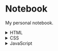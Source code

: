 # Notebook
My personal notebook.

<details><summary>HTML</summary>
  
  HTML is a markup language that uses a special syntax or notation to describe the structure of a webpage to the browser. HTML elements usually have opening and closing tags that surround and give meaning to content. For example, different elements can describe text as a heading, paragraph, or list item.
  
  <h1>Hello</h1> - HTML element (most of them have an opening tag and a closing tag)
  <h1> - opening tag
  </h1> - closing tag
  
  <h1></h1> - main heading
  <h2></h2> - subheading
  From <h3> to <h6> - different levels of subheadings
  
  <p>I'm a p tag!</p> - preferred element for paragraph
  
  As a convention, all HTML tags are written in lowercase, for example <p></p> and not <P></P>.
  
  lorem ipsum text - placeholder text
  
  <!-- --> - comments in HTML - you can leave comments for other developers within your code without affecting the resulting output that is displayed to the end user and also a convenient way to make code inactive without having to delete it entirely
  
  HTML5 introduces more descriptive HTML tags. These include main, header, footer, nav, video, article, section and others.
  These tags give a descriptive structure to your HTML, make your HTML easier to read, and help with Search Engine Optimization (SEO) and accessibility.
  
The main HTML5 tag helps search engines and other developers find the main content of your page.
  
  <main> 
  <h1>Hello World</h1>
  <p>Hello Paragraph</p>
</main>
  
  <img src="https://www.freecatphotoapp.com/your-image.jpg" alt="A business cat wearing a necktie."> - add image, specify source attribute
  
  img elements are self-closing. All img elements must have an alt attribute. an alt attribute is used for screen readers to improve accessibility and is displayed if the image fails to load. If the image is purely decorative, using an empty alt attribute is a best practice. Ideally the alt attribute should not contain special characters unless needed.
  
  <a href="https://www.freecodecamp.org">this links to freecodecamp.org</a> - a (anchor) elements to link to content outside of your web page. a elements need a destination web address called an href attribute. They also need anchor text. 
  
  a (anchor) elements can also be used to create internal links to jump to different sections within a webpage. To create an internal link, you assign a link's href attribute to a hash symbol # plus the value of the id attribute for the element that you want to internally link to, usually further down the page. You then need to add the same id attribute to the element you are linking to. An id is an attribute that uniquely describes an element.
  
  <a href="#contacts-header">Contacts</a>
...
<h2 id="contacts-header">Contacts</h2>
  
  the target="_blank" attribute from the anchor tag since this causes the linked document to open in a new window tab.
  
  You can nest links within other text elements.
  
  <p>
  Here's a <a target="_blank" href="https://www.freecodecamp.org"> link to www.freecodecamp.org</a> for you to follow.
</p>
  
  target is an anchor tag attribute that specifies where to open the link. The value _blank specifies to open the link in a new tab. The href is an anchor tag attribute that contains the URL address of the link:
  
  <a href=" ... " target="...">link to freecodecamp.org</a>
  
  Sometimes you want to add a elements to your website before you know where they will link.

This is also handy when you're changing the behavior of a link using JavaScript
  
  value with a #, also known as a hash symbol, to create a dead link.  href="#"
  
  You can make elements into links by nesting them within an a element.
  <a href="#"><img src="https://cdn.freecodecamp.org/curriculum/cat-photo-app/relaxing-cat.jpg" alt="Three kittens running towards the camera."></a>
  
  Unordered list (bullet point style list)
  
  <ul>
  <li>milk</li>
  <li>cheese</li>
</ul>
  
  Ordered lists (numbered lists)
  
  <ol>
  <li>Garfield</li>
  <li>Sylvester</li>
</ol>
  
  Text field - get input from your user, input elements are self-closing.
  
  <input type="text">
  
  Text field with placeholder - Placeholder text is displayed in your input element before your user has inputted anything.
  
  <input type="text" placeholder="this is placeholder text">
  
  Form element - web forms that actually submit data to a server. You can do this by specifying an action attribute on your form element.
  
  <form action="url-where-you-want-to-submit-form-data">
  <input>
</form>
  
  Submit button to a form -  Clicking this button will send the data from your form to the URL you specified with your form's action attribute.
  
  <button type="submit">this button submits the form</button>
  
  You can require specific form fields so that your user will not be able to submit your form until he or she has filled them out.

For example, if you wanted to make a text input field required, you can just add the attribute required within your input element, like this: <input type="text" required>
  
  You can use radio buttons for questions where you want the user to only give you one answer out of multiple options
  Radio buttons are a type of input. Each of your radio buttons can be nested within its own label element. By wrapping an input element inside of a label element it will automatically associate the radio button input with the label element surrounding it. All related radio buttons should have the same name attribute to create a radio button group. By creating a radio group, selecting any single radio button will automatically deselect the other buttons within the same group ensuring only one answer is provided by the user.
  
   <label> 
  <input type="radio" name="indoor-outdoor">Indoor 
</label>
  
  It is considered best practice to set a for attribute on the label element, with a value that matches the value of the id attribute of the input element. This allows assistive technologies to create a linked relationship between the label and the related input element.
  
  <input id="indoor" type="radio" name="indoor-outdoor">
<label for="indoor">Indoor</label>
  
  We can also nest the input element within the label tags:
  
  <label for="indoor"> 
  <input id="indoor" type="radio" name="indoor-outdoor">Indoor 
</label>
  
  Forms commonly use checkboxes for questions that may have more than one answer. Checkboxes are a type of input.
  
  Rules are the same as for radio buttons.
  
  <label for="loving"><input id="loving" type="checkbox" name="personality"> Loving</label>
  
  When a form gets submitted, the data is sent to the server and includes entries for the options selected. Inputs of type radio and checkbox report their values from the value attribute.
  
  <label for="indoor">
  <input id="indoor" value="indoor" type="radio" name="indoor-outdoor">Indoor
</label>
<label for="outdoor">
  <input id="outdoor" value="outdoor" type="radio" name="indoor-outdoor">Outdoor
</label>
  
  If you omit the value attribute, the submitted form data uses the default value, which is on. In this scenario, if the user clicked the "indoor" option and submitted the form, the resulting form data would be indoor-outdoor=on, which is not useful. So the value attribute needs to be set to something to identify the option.
  
  You can set a checkbox or radio button to be checked by default using the checked attribute.
  
  <input type="radio" name="test-name" checked>
  
  The div element, also known as a division element, is a general purpose container for other elements.

The div element is probably the most commonly used HTML element of all.
  
  At the top of your document, you need to tell the browser which version of HTML your page is using.  Most major browsers support the latest specification, which is HTML5. <!DOCTYPE html>.
  
  The ! and uppercase DOCTYPE is important, especially for older browsers. The html is not case sensitive.
  
  The rest of your HTML code needs to be wrapped in html tags
  
  <!DOCTYPE html>
<html>

</html>
  
  You can add another level of organization in your HTML document within the html tags with the head and body elements. Any markup with information about your page would go into the head tag. Then any markup with the content of the page (what displays for a user) would go into the body tag.

Metadata elements, such as link, meta, title, and style, typically go inside the head element.
  
  <!DOCTYPE html>
<html>
  <head>
    <meta />
  </head>
  <body>
    <div>
    </div>
  </body>
</html>
  
</details>

<details><summary>CSS</summary>
  
CSS, or Cascading Style Sheets, tell the browser how to display the text and other content that you write in HTML. With CSS, you can control the color, font, size, spacing, and many other aspects of HTML elements.
  
  We can do this by changing the style of your h2 element.
  
  color style property - change text color
  
  <h2 style="color: blue;">CatPhotoApp</h2>
  
  It is a good practice to end inline style declarations with a ; .
  
  <h2 style="color: red;">CatPhotoApp</h2> - styling that individual h2 element with inline CSS, which stands for Cascading Style Sheets.
  
  there's a better way to apply CSS. style block
  
  <style>
</style>
  
  Inside that style block, you can create a CSS selector for all h2 elements adding style definition with style rules.
  
  <style>
  h2 {
    color: red;
  }
</style>
  
  Classes are reusable styles that can be added to HTML elements.
  
  <style>
  .blue-text {
    color: blue;
  }
</style>
  
  You can apply a class to an HTML element like this: <h2 class="blue-text">CatPhotoApp</h2>.
  In your HTML elements' class attribute, the class name does not include the period.
  Classes allow you to use the same CSS styles on multiple HTML elements.
  
  
  Font size is controlled by the font-size CSS property, like this:
  
  h1 {
  font-size: 30px;
}
  
  You can set which font an element should use, by using the font-family property.
  
  h2 {
  font-family: sans-serif;
}
  
  In addition to specifying common fonts that are found on most operating systems, we can also specify non-standard, custom web fonts for use on our website.
  Google Fonts is a free library of web fonts that you can use in your CSS by referencing the font's URL.
  
  <link href="https://fonts.googleapis.com/css?family=Lobster" rel="stylesheet" type="text/css">
  
  Now you can use the Lobster font in your CSS by using Lobster as the FAMILY_NAME as in the following example:
  
  font-family: FAMILY_NAME, GENERIC_NAME;
  
  The GENERIC_NAME is optional, and is a fallback font in case the other specified font is not available.
  
  Family names are case-sensitive and need to be wrapped in quotes if there is a space in the name. You need quotes to use the "Open Sans" font, but not to use the Lobster font.
  
  There are several default fonts that are available in all browsers. These generic font families include monospace, serif and sans-serif.
  
  When one font isn't available, you can tell the browser to "degrade" to another font.

  p {
  font-family: Helvetica, sans-serif;
}
  
  Generic font family names are not case-sensitive. Also, they do not need quotes because they are CSS keywords.
  
CSS has a property called width that controls an element's width. Just like with fonts, we'll use px (pixels) to specify the image's width.
  
  <style>
  .larger-image {
    width: 500px;
  }
</style>
  
  CSS borders have properties like style, color and width.
  
  <style>
  .thin-red-border {
    border-color: red;
    border-width: 5px;
    border-style: solid;
  }
</style>
  
   you can apply multiple classes to an element using its class attribute, by separating each class name with a space. 
  
  <img class="class1 class2">
  
  We can round out those corners with a CSS property called border-radius. You can specify a border-radius with pixels.
  In addition to pixels, you can also specify the border-radius using a percentage.
  
  You can set an element's background color with the background-color property.
  
  .green-background {
  background-color: green;
}
  
  In addition to classes, each HTML element can also have an id attribute.
  
   You can use an id to style a single element and you can use them to select and modify specific elements with JavaScript.
  id attributes should be unique. Browsers won't enforce this, but it is a widely agreed upon best practice.
  
  <h2 id="cat-photo-app">
  
  id attributes is that, like classes, you can style them using CSS.

However, an id is not reusable and should only be applied to one element. An id also has a higher specificity (importance) than a class so if both are applied to the same element and have conflicting styles, the styles of the id will be applied.
  
  #cat-photo-element {
  background-color: green;
}
  
  Note that inside your style element, you always reference classes by putting a . in front of their names. You always reference ids by putting a # in front of their names.
  
    All HTML elements are essentially little rectangles. Three important properties control the space that surrounds each HTML element: padding, border, and margin. An element's padding controls the amount of space between the element's content and its border.
    
    An element's margin controls the amount of space between an element's border and surrounding elements. If you set an element's margin to a negative value, the element will grow larger.
     
    CSS allows you to control the padding of all four individual sides of an element with the padding-top, padding-right, padding-bottom, and padding-left properties.
    
    or padding: 10px 20px 10px 20px; - These four values work like a clock: top, right, bottom, left

CSS allows you to control the margin of all four individual sides of an element with the margin-top, margin-right, margin-bottom, and margin-left properties.
    
    or margin: 10px 20px 10px 20px; - These four values work like a clock: top, right, bottom, left
    
    
    You have been adding id or class attributes to elements that you wish to specifically style. These are known as ID and class selectors. There are other CSS Selectors you can use to select custom groups of elements to style.
    
  [attr=value] attribute selector to style the checkboxes - This selector matches and styles elements with a specific attribute value.
    
    [type='radio'] {
  margin: 20px 0px 20px 0px;
}
    
Pixels are a type of length unit, which is what tells the browser how to size or space an item. In addition to px, CSS has a number of different length unit options that you can use.    
    
The two main types of length units are absolute and relative. Absolute units tie to physical units of length. For example, in and mm refer to inches and millimeters, respectively. Absolute length units approximate the actual measurement on a screen, but there are some differences depending on a screen's resolution.    
    
 Relative units, such as em or rem, are relative to another length value. For example, em is based on the size of an element's font. If you use it to set the font-size property itself, it's relative to the parent's font-size.   
    
There are several relative unit options that are tied to the size of the viewport.   
    
    
    
    
    
    
    
    
    
</details>

<details><summary>JavaScript</summary>

</details>


